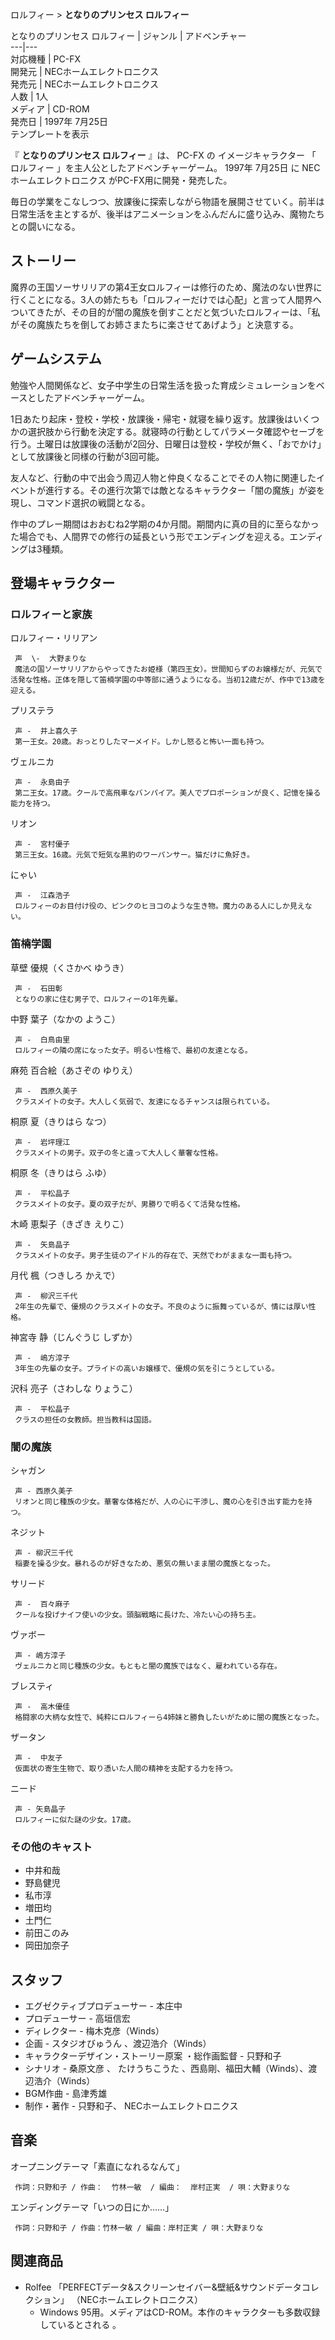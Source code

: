 ロルフィー  > **となりのプリンセス ロルフィー**

となりのプリンセス ロルフィー  |  ジャンル  |  アドベンチャー   
---|---  
対応機種  |  PC-FX   
開発元  |  NECホームエレクトロニクス   
発売元  |  NECホームエレクトロニクス   
人数  |  1人   
メディア  |  CD-ROM   
発売日  |  1997年  7月25日     
テンプレートを表示  
  
『 **となりのプリンセス ロルフィー** 』は、  PC-FX  の  イメージキャラクター  「  ロルフィー  」を主人公としたアドベンチャーゲーム。
1997年  7月25日  に  NECホームエレクトロニクス  がPC-FX用に開発・発売した。

毎日の学業をこなしつつ、放課後に探索しながら物語を展開させていく。前半は日常生活を主とするが、後半はアニメーションをふんだんに盛り込み、魔物たちとの闘いになる。

##  ストーリー  

魔界の王国ソーサリリアの第4王女ロルフィーは修行のため、魔法のない世界に行くことになる。3人の姉たちも「ロルフィーだけでは心配」と言って人間界へついてきたが、その目的が闇の魔族を倒すことだと気づいたロルフィーは、「私がその魔族たちを倒してお姉さまたちに楽させてあげよう」と決意する。

##  ゲームシステム  

勉強や人間関係など、女子中学生の日常生活を扱った育成シミュレーションをベースとしたアドベンチャーゲーム。

1日あたり起床・登校・学校・放課後・帰宅・就寝を繰り返す。放課後はいくつかの選択肢から行動を決定する。就寝時の行動としてパラメータ確認やセーブを行う。土曜日は放課後の活動が2回分、日曜日は登校・学校が無く、「おでかけ」として放課後と同様の行動が3回可能。

友人など、行動の中で出会う周辺人物と仲良くなることでその人物に関連したイベントが進行する。その進行次第では敵となるキャラクター「闇の魔族」が姿を現し、コマンド選択の戦闘となる。

作中のプレー期間はおおむね2学期の4か月間。期間内に真の目的に至らなかった場合でも、人間界での修行の延長という形でエンディングを迎える。エンディングは3種類。

##  登場キャラクター  

###  ロルフィーと家族  

ロルフィー・リリアン

     声  \-  大野まりな 
     魔法の国ソーサリリアからやってきたお姫様（第四王女）。世間知らずのお嬢様だが、元気で活発な性格。正体を隠して笛楠学園の中等部に通うようになる。当初12歳だが、作中で13歳を迎える。 
プリステラ

     声 -  井上喜久子 
     第一王女。20歳。おっとりしたマーメイド。しかし怒ると怖い一面も持つ。 
ヴェルニカ

     声 -  永島由子 
     第二王女。17歳。クールで高飛車なバンパイア。美人でプロポーションが良く、記憶を操る能力を持つ。 
リオン

     声 -  宮村優子 
     第三王女。16歳。元気で短気な黒豹のワーパンサー。猫だけに魚好き。 
にゃい

     声 -  江森浩子 
     ロルフィーのお目付け役の、ピンクのヒヨコのような生き物。魔力のある人にしか見えない。 

###  笛楠学園  

草壁 優規（くさかべ ゆうき）

     声 -  石田彰 
     となりの家に住む男子で、ロルフィーの1年先輩。 
中野 葉子（なかの ようこ）

     声 -  白鳥由里 
     ロルフィーの隣の席になった女子。明るい性格で、最初の友達となる。 
麻苑 百合絵（あさぞの ゆりえ）

     声 -  西原久美子 
     クラスメイトの女子。大人しく気弱で、友達になるチャンスは限られている。 
桐原 夏（きりはら なつ）

     声 -  岩坪理江 
     クラスメイトの男子。双子の冬と違って大人しく華奢な性格。 
桐原 冬（きりはら ふゆ）

     声 -  平松晶子 
     クラスメイトの女子。夏の双子だが、男勝りで明るくて活発な性格。 
木崎 恵梨子（きざき えりこ）

     声 -  矢島晶子 
     クラスメイトの女子。男子生徒のアイドル的存在で、天然でわがままな一面も持つ。 
月代 楓（つきしろ かえで）

     声 -  柳沢三千代 
     2年生の先輩で、優規のクラスメイトの女子。不良のように振舞っているが、情には厚い性格。 
神宮寺 静（じんぐうじ しずか）

     声 -  嶋方淳子 
     3年生の先輩の女子。プライドの高いお嬢様で、優規の気を引こうとしている。 
沢科 亮子（さわしな りょうこ）

     声 -  平松晶子 
     クラスの担任の女教師。担当教科は国語。 

###  闇の魔族  

シャガン

     声 - 西原久美子 
     リオンと同じ種族の少女。華奢な体格だが、人の心に干渉し、魔の心を引き出す能力を持つ。 
ネジット

     声 - 柳沢三千代 
     稲妻を操る少女。暴れるのが好きなため、悪気の無いまま闇の魔族となった。 
サリード

     声 -  百々麻子 
     クールな投げナイフ使いの少女。頭脳戦略に長けた、冷たい心の持ち主。 
ヴァボー

     声 - 嶋方淳子 
     ヴェルニカと同じ種族の少女。もともと闇の魔族ではなく、雇われている存在。 
ブレスティ

     声 -  高木優佳 
     格闘家の大柄な女性で、純粋にロルフィーら4姉妹と勝負したいがために闇の魔族となった。 
ザータン

     声 -  中友子 
     仮面状の寄生生物で、取り憑いた人間の精神を支配する力を持つ。 
ニード

     声 - 矢島晶子 
     ロルフィーに似た謎の少女。17歳。 

###  その他のキャスト  

  * 中井和哉 
  * 野島健児 
  * 私市淳 
  * 増田均 
  * 土門仁 
  * 前田このみ 
  * 岡田加奈子 

##  スタッフ  

  * エグゼクティブプロデューサー - 本庄中 
  * プロデューサー - 高垣信宏 
  * ディレクター - 梅木克彦（Winds） 
  * 企画 -  スタジオびゅうん  、渡辺浩介（Winds） 
  * キャラクターデザイン・ストーリー原案    ・総作画監督 -  只野和子 
  * シナリオ -  桑原文彦  、  たけうちこうた  、西島剛、福田大輔（Winds）、渡辺浩介（Winds） 
  * BGM作曲 -  島津秀雄 
  * 制作・著作 - 只野和子、  NECホームエレクトロニクス 

##  音楽  

オープニングテーマ「素直になれるなんて」

     作詞：只野和子 / 作曲：  竹林一敏  / 編曲：  岸村正実  / 唄：大野まりな 
エンディングテーマ「いつの日にか……」

     作詞：只野和子 / 作曲：竹林一敏 / 編曲：岸村正実 / 唄：大野まりな 

##  関連商品  

  * Rolfee 「PERFECTデータ&スクリーンセイバー&壁紙&サウンドデータコレクション」 （NECホームエレクトロニクス） 
    * Windows 95用。メディアはCD-ROM。本作のキャラクターも多数収録しているとされる    。 

